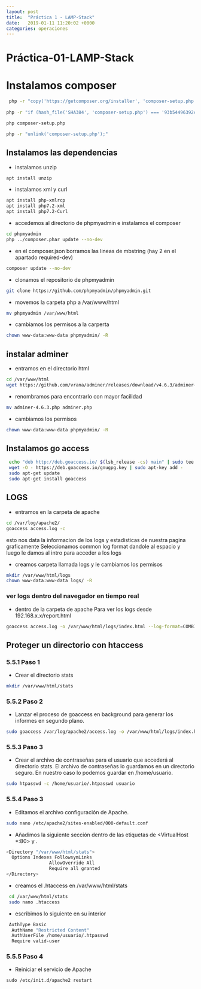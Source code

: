 ```yaml
---
layout: post
title:  "Práctica 1 - LAMP-Stack"
date:   2019-01-11 11:20:02 +0000
categories: operaciones
---
```


# Práctica-01-LAMP-Stack  

# Instalamos composer


```bash
 php -r "copy('https://getcomposer.org/installer', 'composer-setup.php');" 
 
php -r "if (hash_file('SHA384', 'composer-setup.php') === '93b54496392c062774670ac18b134c3b3a95e5a5e5c8f1a9f115f203b75bf9a129d5daa8ba6a13e2cc8a1da0806388a8') { echo 'Installer verified'; } else { echo 'Installer corrupt'; unlink('composer-setup.php'); } echo PHP_EOL;"

php composer-setup.php

php -r "unlink('composer-setup.php');"
```
## Instalamos las dependencias

- instalamos unzip

```bash
apt install unzip
```
- instalamos xml y curl

```bash
apt install php-xmlrcp
apt install php7.2-xml 
apt install php7.2-Curl
```
- accedemos al directorio de phpmyadmin e instalamos el composer

```bash
cd phpmyadmin
php ../composer.phar update --no-dev
```
- en el composer.json borramos las lineas de mbstring (hay 2 en el apartado required-dev)


```bash
composer update --no-dev
```

- clonamos el repositorio de phpmyadmin

```bash
git clone https://github.com/phpmyadmin/phpmyadmin.git
```


- movemos la carpeta php a /var/www/html

```bash
mv phpmyadmin /var/www/html
```

- cambiamos los permisos a la carperta

```bash
chown www-data:www-data phpmyadmin/ -R
```

## instalar adminer

- entramos en el directorio html 

```bash
cd /var/www/html
wget https://github.com/vrana/adminer/releases/download/v4.6.3/adminer-4.6.3.php 
```

- renombramos para encontrarlo con mayor facilidad

```bash
mv adminer-4.6.3.php adminer.php
```

- cambiamos los permisos

```bash
chown www-data:www-data phpmyadmin/ -R
```



## Instalamos go access

```bash
 echo "deb http://deb.goaccess.io/ $(lsb_release -cs) main" | sudo tee -a /etc/apt/sources.list.d/goaccess.list
 wget -O - https://deb.goaccess.io/gnugpg.key | sudo apt-key add -
 sudo apt-get update
 sudo apt-get install goaccess
```
## LOGS
		
- entramos en la carpeta de apache

```bash
cd /var/log/apache2/
goaccess access.log -c
```
esto nos data la informacion de los logs y estadisticas de nuestra pagina graficamente 
Seleccionamos common log format dandole al espacio y luego le damos al intro para acceder a los logs

- creamos carpeta llamada logs y le cambiamos los permisos

```bash
mkdir /var/www/html/logs
chown www-data:www-data logs/ -R
```

### ver logs dentro del navegador en tiempo real
 - dentro de la carpeta de apache 
Para ver los logs desde 192.168.x.x/report.html 

```bash
goaccess access.log -o /var/www/html/logs/index.html --log-format=COMBINED --real-time-html
```

## Proteger un directorio con htaccess
	

### 5.5.1 Paso 1
- Crear el directorio stats

```bash
mkdir /var/www/html/stats
```
### 5.5.2 Paso 2
- Lanzar el proceso de goaccess en background para generar los informes en segundo plano.

```bash
sudo goaccess /var/log/apache2/access.log -o /var/www/html/logs/index.html --log-format=COMBINED --real-time-html
```

### 5.5.3 Paso 3
- Crear el archivo de contraseñas para el usuario que accederá al directorio stats. El archivo de contraseñas lo guardamos en un directorio seguro. En nuestro caso lo podemos guardar en /home/usuario.

```bash
sudo htpasswd -c /home/usuario/.htpasswd usuario
```
### 5.5.4 Paso 3
- Editamos el archivo configuración de Apache.

```bash
sudo nano /etc/apache2/sites-enabled/000-default.conf
```
- Añadimos la siguiente sección dentro de las etiquetas de <VirtualHost *:80> y </VirtualHost>.

```bash
<Directory "/var/www/html/stats">
  Options Indexes FollowsymLinks
                AllowOverride All
                Require all granted
</Directory>
```


- creamos el .htaccess en /var/www/html/stats 
```bash
 cd /var/www/html/stats
 sudo nano .htaccess
 ```
- escribimos lo siguiente en su interior
	
```bash
 AuthType Basic
  AuthName "Restricted Content"
  AuthUserFile /home/usuario/.htpasswd
  Require valid-user
```
### 5.5.5 Paso 4
- Reiniciar el servicio de Apache
```
sudo /etc/init.d/apache2 restart
```


